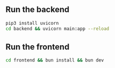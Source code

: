 ## Run the backend

```bash
pip3 install uvicorn
cd backend && uvicorn main:app --reload
```

## Run the frontend

```bash
cd frontend && bun install && bun dev
```
